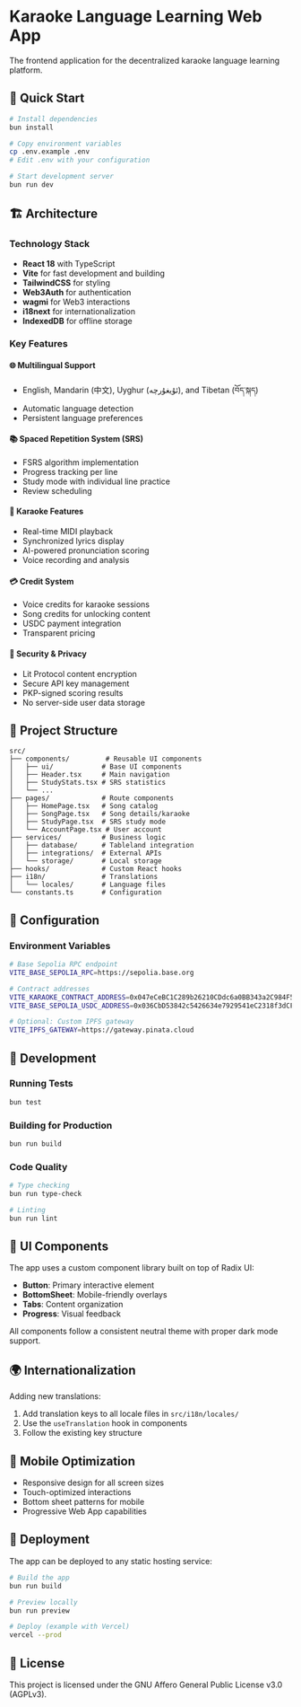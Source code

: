 # Karaoke Language Learning Web App

The frontend application for the decentralized karaoke language learning platform.

## 🚀 Quick Start

```bash
# Install dependencies
bun install

# Copy environment variables
cp .env.example .env
# Edit .env with your configuration

# Start development server
bun run dev
```

## 🏗️ Architecture

### Technology Stack
- **React 18** with TypeScript
- **Vite** for fast development and building
- **TailwindCSS** for styling
- **Web3Auth** for authentication
- **wagmi** for Web3 interactions
- **i18next** for internationalization
- **IndexedDB** for offline storage

### Key Features

#### 🌐 Multilingual Support
- English, Mandarin (中文), Uyghur (ئۇيغۇرچە), and Tibetan (བོད་སྐད)
- Automatic language detection
- Persistent language preferences

#### 📚 Spaced Repetition System (SRS)
- FSRS algorithm implementation
- Progress tracking per line
- Study mode with individual line practice
- Review scheduling

#### 🎤 Karaoke Features
- Real-time MIDI playback
- Synchronized lyrics display
- AI-powered pronunciation scoring
- Voice recording and analysis

#### 💳 Credit System
- Voice credits for karaoke sessions
- Song credits for unlocking content
- USDC payment integration
- Transparent pricing

#### 🔐 Security & Privacy
- Lit Protocol content encryption
- Secure API key management
- PKP-signed scoring results
- No server-side user data storage

## 📁 Project Structure

```
src/
├── components/         # Reusable UI components
│   ├── ui/            # Base UI components
│   ├── Header.tsx     # Main navigation
│   ├── StudyStats.tsx # SRS statistics
│   └── ...
├── pages/             # Route components
│   ├── HomePage.tsx   # Song catalog
│   ├── SongPage.tsx   # Song details/karaoke
│   ├── StudyPage.tsx  # SRS study mode
│   └── AccountPage.tsx # User account
├── services/          # Business logic
│   ├── database/      # Tableland integration
│   ├── integrations/  # External APIs
│   └── storage/       # Local storage
├── hooks/             # Custom React hooks
├── i18n/              # Translations
│   └── locales/       # Language files
└── constants.ts       # Configuration
```

## 🔧 Configuration

### Environment Variables

```bash
# Base Sepolia RPC endpoint
VITE_BASE_SEPOLIA_RPC=https://sepolia.base.org

# Contract addresses
VITE_KARAOKE_CONTRACT_ADDRESS=0x047eCeBC1C289b26210CDdc6a0BB343a2C984F5d
VITE_BASE_SEPOLIA_USDC_ADDRESS=0x036CbD53842c5426634e7929541eC2318f3dCF7e

# Optional: Custom IPFS gateway
VITE_IPFS_GATEWAY=https://gateway.pinata.cloud
```

## 🧪 Development

### Running Tests
```bash
bun test
```

### Building for Production
```bash
bun run build
```

### Code Quality
```bash
# Type checking
bun run type-check

# Linting
bun run lint
```

## 🎨 UI Components

The app uses a custom component library built on top of Radix UI:
- **Button**: Primary interactive element
- **BottomSheet**: Mobile-friendly overlays
- **Tabs**: Content organization
- **Progress**: Visual feedback

All components follow a consistent neutral theme with proper dark mode support.

## 🌍 Internationalization

Adding new translations:
1. Add translation keys to all locale files in `src/i18n/locales/`
2. Use the `useTranslation` hook in components
3. Follow the existing key structure

## 📱 Mobile Optimization

- Responsive design for all screen sizes
- Touch-optimized interactions
- Bottom sheet patterns for mobile
- Progressive Web App capabilities

## 🚀 Deployment

The app can be deployed to any static hosting service:

```bash
# Build the app
bun run build

# Preview locally
bun run preview

# Deploy (example with Vercel)
vercel --prod
```

## 📄 License

This project is licensed under the GNU Affero General Public License v3.0 (AGPLv3).